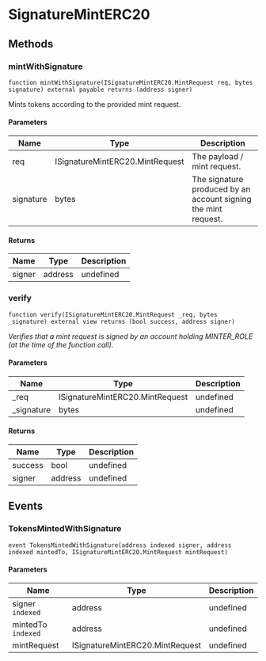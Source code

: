 # SignatureMintERC20









## Methods

### mintWithSignature

```solidity
function mintWithSignature(ISignatureMintERC20.MintRequest req, bytes signature) external payable returns (address signer)
```

Mints tokens according to the provided mint request.



#### Parameters

| Name | Type | Description |
|---|---|---|
| req | ISignatureMintERC20.MintRequest | The payload / mint request.
| signature | bytes | The signature produced by an account signing the mint request.

#### Returns

| Name | Type | Description |
|---|---|---|
| signer | address | undefined

### verify

```solidity
function verify(ISignatureMintERC20.MintRequest _req, bytes _signature) external view returns (bool success, address signer)
```



*Verifies that a mint request is signed by an account holding MINTER_ROLE (at the time of the function call).*

#### Parameters

| Name | Type | Description |
|---|---|---|
| _req | ISignatureMintERC20.MintRequest | undefined
| _signature | bytes | undefined

#### Returns

| Name | Type | Description |
|---|---|---|
| success | bool | undefined
| signer | address | undefined



## Events

### TokensMintedWithSignature

```solidity
event TokensMintedWithSignature(address indexed signer, address indexed mintedTo, ISignatureMintERC20.MintRequest mintRequest)
```





#### Parameters

| Name | Type | Description |
|---|---|---|
| signer `indexed` | address | undefined |
| mintedTo `indexed` | address | undefined |
| mintRequest  | ISignatureMintERC20.MintRequest | undefined |



